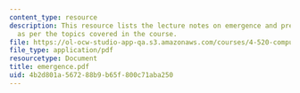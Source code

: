 ```yaml
---
content_type: resource
description: This resource lists the lecture notes on emergence and predictability
  as per the topics covered in the course.
file: https://ol-ocw-studio-app-qa.s3.amazonaws.com/courses/4-520-computational-design-i-theory-and-applications-fall-2005/4b2d801a567288b9b65f800c71aba250_emergence.pdf
file_type: application/pdf
resourcetype: Document
title: emergence.pdf
uid: 4b2d801a-5672-88b9-b65f-800c71aba250
---
```


